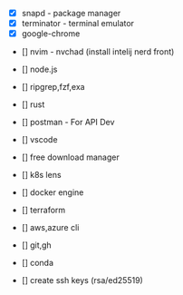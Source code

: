 - [x] snapd - package manager
- [x] terminator - terminal emulator
- [x] google-chrome
- [] nvim - nvchad (install intelij nerd front)
- [] node.js
- [] ripgrep,fzf,exa
- [] rust
- [] postman - For API Dev
- [] vscode
- [] free download manager
- [] k8s lens
- [] docker engine
- [] terraform
- [] aws,azure cli
- [] git,gh
- [] conda



- [] create ssh keys (rsa/ed25519)



